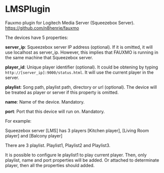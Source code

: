 # LMSPlugin
Fauxmo plugin for Logitech Media Server (Squeezebox Server).
https://github.com/n8henrie/fauxmo

The devices have 5 properties:

<b>server_ip</b>: Squeezebox server IP address (optional). If it is omitted, it will use localhost as server_ip. However, this implies that FAUXMO is running in the same machine that Squeezebox server.

<b>player_id</b>: Unique player identifier (optional). It could be obtening by typing `http://[server_ip]:9000/status.html`. It will use the current player in the server.

<b>playlist</b>:  Song path, playlist path, directory or url (optional).  The device will be treated as player or server if this property is omitted.

<b>name</b>: Name of the device. Mandatory.

<b>port</b>: Port that this device will run on. Mandatory.


For example:

Squeezebox server [LMS] has 3 players  [Kitchen player], [Living Room player] and [Balcony player]

There are 3 playlist.  Playlist1, Playlist2 and Playlist3. 

It is possible to configure le playlist1 to play current player.  Then, only playlist, name and port properties will be added. Or attached to determinate player, then all the properties should added.

